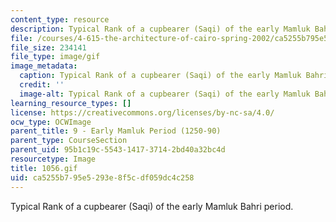 ```yaml
---
content_type: resource
description: Typical Rank of a cupbearer (Saqi) of the early Mamluk Bahri period.
file: /courses/4-615-the-architecture-of-cairo-spring-2002/ca5255b795e5293e8f5cdf059dc4c258_1056.gif
file_size: 234141
file_type: image/gif
image_metadata:
  caption: Typical Rank of a cupbearer (Saqi) of the early Mamluk Bahri period.
  credit: ''
  image-alt: Typical Rank of a cupbearer (Saqi) of the early Mamluk Bahri period.
learning_resource_types: []
license: https://creativecommons.org/licenses/by-nc-sa/4.0/
ocw_type: OCWImage
parent_title: 9 - Early Mamluk Period (1250-90)
parent_type: CourseSection
parent_uid: 95b1c19c-5543-1417-3714-2bd40a32bc4d
resourcetype: Image
title: 1056.gif
uid: ca5255b7-95e5-293e-8f5c-df059dc4c258
---
```

Typical Rank of a cupbearer (Saqi) of the early Mamluk Bahri period.